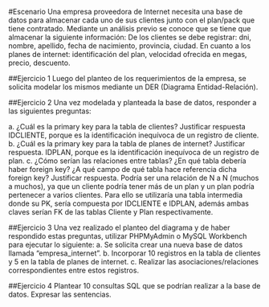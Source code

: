 #Escenario
Una empresa proveedora de Internet necesita una base de datos para almacenar cada uno de sus clientes junto con el plan/pack que tiene contratado.
Mediante un análisis previo se conoce que se tiene que almacenar la siguiente información:
De los clientes se debe registrar: dni, nombre, apellido, fecha de nacimiento, provincia, ciudad.
En cuanto a los planes de internet: identificación del plan, velocidad ofrecida en megas, precio, descuento.

##Ejercicio 1
Luego del planteo de los requerimientos de la empresa, se solicita modelar los mismos mediante un DER (Diagrama Entidad-Relación).

##Ejercicio 2 
Una vez modelada y planteada la base de datos, responder a las siguientes preguntas:

a. ¿Cuál es la primary key para la tabla de clientes? Justificar respuesta
    IDCLIENTE, porque es la identificación inequívoca de un registro de cliente.
b. ¿Cuál es la primary key para la tabla de planes de internet? Justificar respuesta.
    IDPLAN, porque es la identificación inequívoca de un registro de plan.
c. ¿Cómo serían las relaciones entre tablas? ¿En qué tabla debería haber foreign key? ¿A qué campo de qué tabla hace referencia dicha foreign key? Justificar respuesta.
    Podría ser una relación de N a N (muchos a muchos), ya que un cliente podría tener más de un plan y un plan podría pertenecer a varios clientes. Para ello se utilizaría una tabla intermedia donde su PK, sería compuesta por IDCLIENTE e IDPLAN, además ambas claves serían FK de las tablas Cliente y Plan respectivamente.

##Ejercicio 3
Una vez realizado el planteo del diagrama y de haber respondido estas preguntas, utilizar PHPMyAdmin o MySQL Workbench para ejecutar lo siguiente:
a. Se solicita crear una nueva base de datos llamada “empresa_internet”. 
b. Incorporar 10 registros en la tabla de clientes y 5 en la tabla de planes de internet.
c. Realizar las asociaciones/relaciones correspondientes entre estos registros.

##Ejercicio 4
Plantear 10 consultas SQL que se podrían realizar a la base de datos. Expresar las sentencias.



